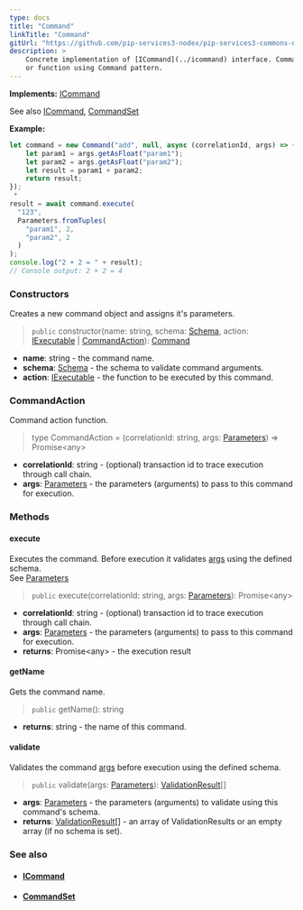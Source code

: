 ```yaml
---
type: docs
title: "Command"
linkTitle: "Command"
gitUrl: "https://github.com/pip-services3-nodex/pip-services3-commons-nodex"
description: > 
    Concrete implementation of [ICommand](../icommand) interface. Command allows to call a method
    or function using Command pattern.
---
```


**Implements:** [ICommand](../icommand)

See also [ICommand](../icommand), [CommandSet](../command_set) 

**Example:**

```typescript
let command = new Command("add", null, async (correlationId, args) => {
    let param1 = args.getAsFloat("param1");
    let param2 = args.getAsFloat("param2");
    let result = param1 + param2;
    return result;
});
 *     
result = await command.execute(
  "123",
  Parameters.fromTuples(
    "param1", 2,
    "param2", 2
  )
);
console.log("2 + 2 = " + result);
// Console output: 2 + 2 = 4

```

### Constructors

Creates a new command object and assigns it's parameters.

> `public` constructor(name: string, schema: [Schema](../../validate/schema), action: [IExecutable](../../run/iexecutable) | [CommandAction](#commandaction)): [Command]()

- **name**: string - the command name.
- **schema**: [Schema](../../validate/schema) - the schema to validate command arguments.
- **action**:  [IExecutable](../../run/iexecutable) - the function to be executed by this command.

### CommandAction
Command action function.

> type CommandAction = (correlationId: string, args: [Parameters](../../run/parameters)) => Promise\<any\>

- **correlationId**: string - (optional) transaction id to trace execution through call chain.
- **args**: [Parameters](../../run/parameters) - the parameters (arguments) to pass to this command for execution.

### Methods

#### execute
Executes the command. Before execution it validates [args](../../run/parameters) using the defined schema.  
See [Parameters](../../run/parameters)

> `public` execute(correlationId: string, args: [Parameters](../../run/parameters)): Promise\<any\>

- **correlationId**: string - (optional) transaction id to trace execution through call chain.
- **args**: [Parameters](../../run/parameters) - the parameters (arguments) to pass to this command for execution.
- **returns**: Promise\<any\> - the execution result

#### getName
Gets the command name.

> `public` getName(): string

- **returns**: string - the name of this command. 

#### validate
Validates the command [args](../../run/parameters) before execution using the defined schema.

> `public` validate(args: [Parameters](../../run/parameters)): [ValidationResult]((../../validate/validation_result))[]

- **args**: [Parameters](../../run/parameters) - the parameters (arguments) to validate using this command's schema.
- **returns**: [ValidationResult]((../../validate/validation_result))[] - an array of ValidationResults or an empty array (if no schema is set).



### See also
- #### [ICommand](../icommand)
- #### [CommandSet](../command_set) 

